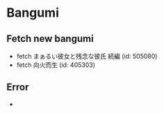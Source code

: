 # Bangumi
## Fetch new bangumi
- fetch まぁるい彼女と残念な彼氏 続編 (id: 505080)
- fetch 向火而生 (id: 405303)
## Error
- 
